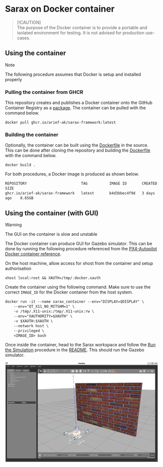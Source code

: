 # Sarax on Docker container
> [!CAUTION]\
> The purpose of the Docker container is to provide a portable and isolated environment for testing. It is not advised for production use-cases.

## Using the container
> [!NOTE]
> The following procedure assumes that Docker is setup and installed properly

### Pulling the container from GHCR
This repository creates and publishes a Docker container onto the GitHub Container Registry as a [package](https://github.com/Arief-AK/sarax/pkgs/container/sarax-framework). The container can be pulled with the command below.
```shell
docker pull ghcr.io/arief-ak/sarax-framework:latest
```
### Building the container
Optionally, the container can be built using the [Dockerfile](../Dockerfile) in the source. This can be done after cloning the repository and building the [Dockerfile](../Dockerfile) with the command below.
```shell
docker build .
```

For both procedures, a Docker image is produced as shown below.
```shell
REPOSITORY                         TAG          IMAGE ID       CREATED       SIZE
ghcr.io/arief-ak/sarax-framework   latest       b4d3bbec4f9d   3 days ago    8.65GB
```
## Using the container (with GUI)
> [!WARNING]
> The GUI on the container is slow and unstable

The Docker container can produce GUI for Gazebo simulator. This can be done by running the following procedure referenced from the [PX4-Autopilot Docker container reference](https://docs.px4.io/main/en/test_and_ci/docker.html).

On the host machine, allow access for xhost from the container and setup authorisation
```shell
xhost local:root && XAUTH=/tmp/.docker.xauth
```

Create the container using the following command. Make sure to use the correct `IMAGE_ID` for the Docker container from the host system.
```shell
docker run -it --name sarax_container --env="DISPLAY=$DISPLAY" \
    --env="QT_X11_NO_MITSHM=1" \
    -v /tmp/.X11-unix:/tmp/.X11-unix:rw \
    --env="XAUTHORITY=$XAUTH" \
    -v $XAUTH:$XAUTH \
    --network host \
    --privileged \
    <IMAGE_ID> bash
```

Once inside the container, head to the Sarax workspace and follow the [Run the Simulation](../README.md#run-the-simulation) procedure in the [README](../README.md). This should run the Gazebo simulator.

![alt text](images/Gazebo.png)